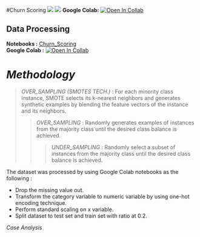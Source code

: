 #Churn Scoring
[![](https://img.shields.io/badge/-Classification-orange)](#) [![](https://img.shields.io/badge/-Python-green)](#) 
**Google Colab:** [![Open In Collab](https://colab.research.google.com/assets/colab-badge.svg)]()

## Data Processing
**Notebooks :** [Churn_Scoring](https://github.com/ZeroGravigra/MADT8101-Customer-Analytics/blob/c5b8ec09920fe8200742c9bba15cb068392cdf48/Homework%203%20Customer%20Churn%20Scoring/Raw%20Data/Churn_Scoring.ipynb)  
**Google Colab :** [![Open In Collab](https://colab.research.google.com/assets/colab-badge.svg)](https://colab.research.google.com/github/ZeroGravigra/MADT8101-Customer-Analytics/blob/main/Homework%203%20Customer%20Churn%20Scoring/Raw%20Data/Churn_Scoring.ipynb)

# _Methodology_

>_OVER_SAMPLING (SMOTES TECH.)_ : For each minority class instance, SMOTE selects its k-nearest neighbors and generates synthetic examples by blending the feature vectors of the instance and its neighbors.
>>_OVER_SAMPLING_ : Randomly generates examples of instances from the majority class until the desired class balance is achieved.
>>>_UNDER_SAMPLING_ : Randomly select a subset of instances from the majority class until the desired class balance is achieved.

The dataset was processed by using Google Colab notebooks as the following : 
* Drop the missing value out.
* Transform the category variable to numeric variable by using one-hot encoding technique.
* Perform standard scaling on x variable.
* Split dataset to test set and train set with ratio at 0.2.

_Case Analysis_

